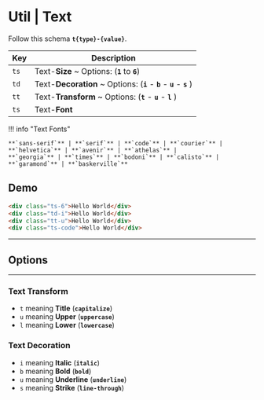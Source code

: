 # Util | **Text**

Follow this schema **`t{type}-{value}`**.

| Key                         | Description                                                             |
| --------------------------- | ----------------------------------------------------------------------- |
| <code class="big">ts</code> | Text-**Size** ~ Options: (**`1`** to **`6`**)                           |
| <code class="big">td</code> | Text-**Decoration** ~ Options: (**`i`** - **`b`** - **`u`** - **`s`** ) |
| <code class="big">tt</code> | Text-**Transform** ~ Options: (**`t`** - **`u`** - **`l`** )            |
| <code class="big">ts</code> | Text-**Font**                                                           |

!!! info "Text Fonts"

    **`sans-serif`** | **`serif`** | **`code`** | **`courier`** | **`helvetica`** | **`avenir`** | **`athelas`** |
    **`georgia`** | **`times`** | **`bodoni`** | **`calisto`** | **`garamond`** | **`baskerville`**

## Demo

```html
<div class="ts-6">Hello World</div>
<div class="td-i">Hello World</div>
<div class="tt-u">Hello World</div>
<div class="ts-code">Hello World</div>
```

---

## **Options**

---

### Text **Transform**

- <code class="big">t</code> meaning **Title** (**`capitalize`**)
- <code class="big">u</code> meaning **Upper** (**`uppercase`**)
- <code class="big">l</code> meaning **Lower** (**`lowercase`**)

### Text **Decoration**

- <code class="big">i</code> meaning **Italic** (**`italic`**)
- <code class="big">b</code> meaning **Bold** (**`bold`**)
- <code class="big">u</code> meaning **Underline** (**`underline`**)
- <code class="big">s</code> meaning **Strike** (**`line-through`**)
